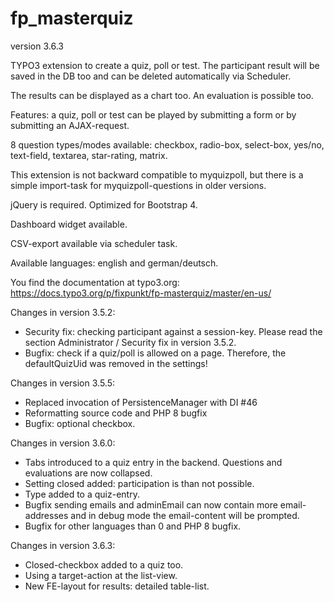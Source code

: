 # fp_masterquiz

version 3.6.3

TYPO3 extension to create a quiz, poll or test. The participant result will be saved in the DB too and can be deleted automatically via Scheduler.

The results can be displayed as a chart too. An evaluation is possible too.

Features: a quiz, poll or test can be played by submitting a form or by submitting an AJAX-request.

8 question types/modes available: checkbox, radio-box, select-box, yes/no, text-field, textarea, star-rating, matrix.

This extension is not backward compatible to myquizpoll, but there is a simple import-task for myquizpoll-questions in older versions.

jQuery is required. Optimized for Bootstrap 4.

Dashboard widget available.

CSV-export available via scheduler task.

Available languages: english and german/deutsch.

You find the documentation at typo3.org: https://docs.typo3.org/p/fixpunkt/fp-masterquiz/master/en-us/


Changes in version 3.5.2:
- Security fix: checking participant against a session-key. Please read the section Administrator / Security fix in version 3.5.2.
- Bugfix: check if a quiz/poll is allowed on a page. Therefore, the defaultQuizUid was removed in the settings!

Changes in version 3.5.5:
- Replaced invocation of PersistenceManager with DI #46
- Reformatting source code and PHP 8 bugfix
- Bugfix: optional checkbox.

Changes in version 3.6.0:
- Tabs introduced to a quiz entry in the backend. Questions and evaluations are now collapsed.
- Setting closed added: participation is than not possible.
- Type added to a quiz-entry.
- Bugfix sending emails and adminEmail can now contain more email-addresses and in debug mode the email-content will be prompted.
- Bugfix for other languages than 0 and PHP 8 bugfix.

Changes in version 3.6.3:
- Closed-checkbox added to a quiz too.
- Using a target-action at the list-view.
- New FE-layout for results: detailed table-list.